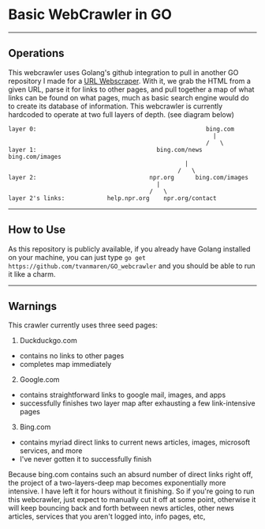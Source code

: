 # Basic WebCrawler in GO
___
## Operations
This webcrawler uses Golang's github integration to pull in another GO repository I made for a [URL Webscraper](github.com/tvanmaren/scraper). With it, we grab the HTML from a given URL, parse it for links to other pages, and pull together a map of what links can be found on what pages, much as basic search engine would do to create its database of information.
This webcrawler is currently hardcoded to operate at two full layers of depth. (see diagram below)
```
layer 0:                                                bing.com
                                                          |
                                                        /   \
layer 1:                                  bing.com/news     bing.com/images
                                                  |
                                                /   \
layer 2:                                npr.org      bing.com/images
                                          |
                                        /   \
layer 2's links:            help.npr.org    npr.org/contact
```
___
## How to Use
As this repository is publicly available, if you already have Golang installed on your machine, you can just type `go get https://github.com/tvanmaren/GO_webcrawler` and you should be able to run it like a charm.
___
## Warnings
This crawler currently uses three seed pages:
1. Duckduckgo.com
  * contains no links to other pages
  * completes map immediately
2. Google.com
  * contains straightforward links to google mail, images, and apps
  * successfully finishes two layer map after exhausting a few link-intensive pages
3. Bing.com
  * contains myriad direct links to current news articles, images, microsoft services, and more
  * I've never gotten it to successfully finish

Because bing.com contains such an absurd number of direct links right off, the project of a two-layers-deep map becomes exponentially more intensive. I have left it for hours without it finishing. So if you're going to run this webcrawler, just expect to manually cut it off at some point, otherwise it will keep bouncing back and forth between news articles, other news articles, services that you aren't logged into, info pages, etc,
